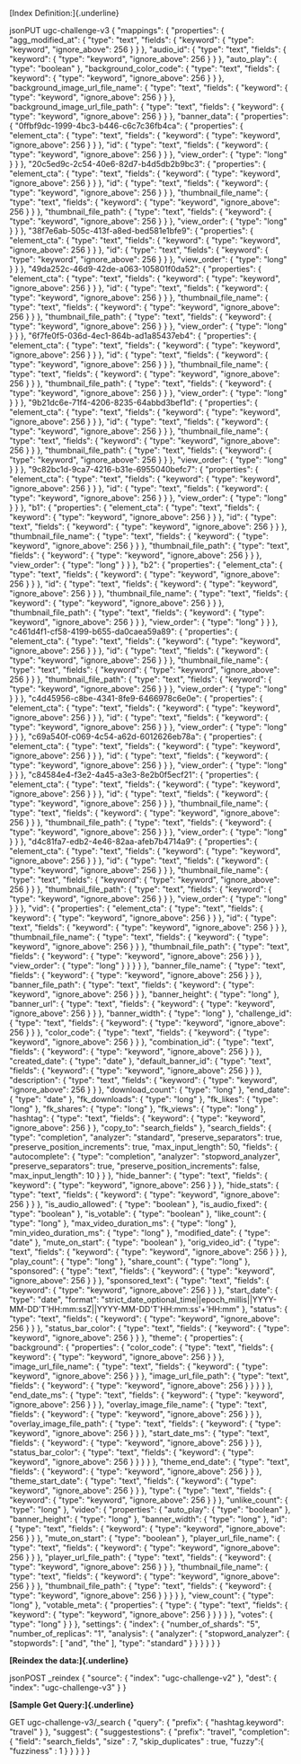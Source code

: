 [Index Definition:]{.underline}

jsonPUT ugc-challenge-v3 { \"mappings\": { \"properties\": {
\"agg_modified_at\": { \"type\": \"text\", \"fields\": { \"keyword\": {
\"type\": \"keyword\", \"ignore_above\": 256 } } }, \"audio_id\": {
\"type\": \"text\", \"fields\": { \"keyword\": { \"type\": \"keyword\",
\"ignore_above\": 256 } } }, \"auto_play\": { \"type\": \"boolean\" },
\"background_color_code\": { \"type\": \"text\", \"fields\": {
\"keyword\": { \"type\": \"keyword\", \"ignore_above\": 256 } } },
\"background_image_url_file_name\": { \"type\": \"text\", \"fields\": {
\"keyword\": { \"type\": \"keyword\", \"ignore_above\": 256 } } },
\"background_image_url_file_path\": { \"type\": \"text\", \"fields\": {
\"keyword\": { \"type\": \"keyword\", \"ignore_above\": 256 } } },
\"banner_data\": { \"properties\": {
\"0ffbf9dc-1999-4bc3-b446-c6c7c36fb4ca\": { \"properties\": {
\"element_cta\": { \"type\": \"text\", \"fields\": { \"keyword\": {
\"type\": \"keyword\", \"ignore_above\": 256 } } }, \"id\": { \"type\":
\"text\", \"fields\": { \"keyword\": { \"type\": \"keyword\",
\"ignore_above\": 256 } } }, \"view_order\": { \"type\": \"long\" } } },
\"20c5ed9c-2c54-40e6-82d7-b4d5db2b9bc3\": { \"properties\": {
\"element_cta\": { \"type\": \"text\", \"fields\": { \"keyword\": {
\"type\": \"keyword\", \"ignore_above\": 256 } } }, \"id\": { \"type\":
\"text\", \"fields\": { \"keyword\": { \"type\": \"keyword\",
\"ignore_above\": 256 } } }, \"thumbnail_file_name\": { \"type\":
\"text\", \"fields\": { \"keyword\": { \"type\": \"keyword\",
\"ignore_above\": 256 } } }, \"thumbnail_file_path\": { \"type\":
\"text\", \"fields\": { \"keyword\": { \"type\": \"keyword\",
\"ignore_above\": 256 } } }, \"view_order\": { \"type\": \"long\" } } },
\"38f7e6ab-505c-413f-a8ed-bed581e1bfe9\": { \"properties\": {
\"element_cta\": { \"type\": \"text\", \"fields\": { \"keyword\": {
\"type\": \"keyword\", \"ignore_above\": 256 } } }, \"id\": { \"type\":
\"text\", \"fields\": { \"keyword\": { \"type\": \"keyword\",
\"ignore_above\": 256 } } }, \"view_order\": { \"type\": \"long\" } } },
\"49da252c-46d9-42de-a063-105801f0da52\": { \"properties\": {
\"element_cta\": { \"type\": \"text\", \"fields\": { \"keyword\": {
\"type\": \"keyword\", \"ignore_above\": 256 } } }, \"id\": { \"type\":
\"text\", \"fields\": { \"keyword\": { \"type\": \"keyword\",
\"ignore_above\": 256 } } }, \"thumbnail_file_name\": { \"type\":
\"text\", \"fields\": { \"keyword\": { \"type\": \"keyword\",
\"ignore_above\": 256 } } }, \"thumbnail_file_path\": { \"type\":
\"text\", \"fields\": { \"keyword\": { \"type\": \"keyword\",
\"ignore_above\": 256 } } }, \"view_order\": { \"type\": \"long\" } } },
\"6f7fe0f5-036d-4ec1-864b-ad1a85437eb4\": { \"properties\": {
\"element_cta\": { \"type\": \"text\", \"fields\": { \"keyword\": {
\"type\": \"keyword\", \"ignore_above\": 256 } } }, \"id\": { \"type\":
\"text\", \"fields\": { \"keyword\": { \"type\": \"keyword\",
\"ignore_above\": 256 } } }, \"thumbnail_file_name\": { \"type\":
\"text\", \"fields\": { \"keyword\": { \"type\": \"keyword\",
\"ignore_above\": 256 } } }, \"thumbnail_file_path\": { \"type\":
\"text\", \"fields\": { \"keyword\": { \"type\": \"keyword\",
\"ignore_above\": 256 } } }, \"view_order\": { \"type\": \"long\" } } },
\"9b21dc6e-71f4-4206-8235-64abbd3bef1d\": { \"properties\": {
\"element_cta\": { \"type\": \"text\", \"fields\": { \"keyword\": {
\"type\": \"keyword\", \"ignore_above\": 256 } } }, \"id\": { \"type\":
\"text\", \"fields\": { \"keyword\": { \"type\": \"keyword\",
\"ignore_above\": 256 } } }, \"thumbnail_file_name\": { \"type\":
\"text\", \"fields\": { \"keyword\": { \"type\": \"keyword\",
\"ignore_above\": 256 } } }, \"thumbnail_file_path\": { \"type\":
\"text\", \"fields\": { \"keyword\": { \"type\": \"keyword\",
\"ignore_above\": 256 } } }, \"view_order\": { \"type\": \"long\" } } },
\"9c82bc1d-9ca7-4216-b31e-6955040befc7\": { \"properties\": {
\"element_cta\": { \"type\": \"text\", \"fields\": { \"keyword\": {
\"type\": \"keyword\", \"ignore_above\": 256 } } }, \"id\": { \"type\":
\"text\", \"fields\": { \"keyword\": { \"type\": \"keyword\",
\"ignore_above\": 256 } } }, \"view_order\": { \"type\": \"long\" } } },
\"b1\": { \"properties\": { \"element_cta\": { \"type\": \"text\",
\"fields\": { \"keyword\": { \"type\": \"keyword\", \"ignore_above\":
256 } } }, \"id\": { \"type\": \"text\", \"fields\": { \"keyword\": {
\"type\": \"keyword\", \"ignore_above\": 256 } } },
\"thumbnail_file_name\": { \"type\": \"text\", \"fields\": {
\"keyword\": { \"type\": \"keyword\", \"ignore_above\": 256 } } },
\"thumbnail_file_path\": { \"type\": \"text\", \"fields\": {
\"keyword\": { \"type\": \"keyword\", \"ignore_above\": 256 } } },
\"view_order\": { \"type\": \"long\" } } }, \"b2\": { \"properties\": {
\"element_cta\": { \"type\": \"text\", \"fields\": { \"keyword\": {
\"type\": \"keyword\", \"ignore_above\": 256 } } }, \"id\": { \"type\":
\"text\", \"fields\": { \"keyword\": { \"type\": \"keyword\",
\"ignore_above\": 256 } } }, \"thumbnail_file_name\": { \"type\":
\"text\", \"fields\": { \"keyword\": { \"type\": \"keyword\",
\"ignore_above\": 256 } } }, \"thumbnail_file_path\": { \"type\":
\"text\", \"fields\": { \"keyword\": { \"type\": \"keyword\",
\"ignore_above\": 256 } } }, \"view_order\": { \"type\": \"long\" } } },
\"c461d4f1-cf58-4199-b655-da0caea59a89\": { \"properties\": {
\"element_cta\": { \"type\": \"text\", \"fields\": { \"keyword\": {
\"type\": \"keyword\", \"ignore_above\": 256 } } }, \"id\": { \"type\":
\"text\", \"fields\": { \"keyword\": { \"type\": \"keyword\",
\"ignore_above\": 256 } } }, \"thumbnail_file_name\": { \"type\":
\"text\", \"fields\": { \"keyword\": { \"type\": \"keyword\",
\"ignore_above\": 256 } } }, \"thumbnail_file_path\": { \"type\":
\"text\", \"fields\": { \"keyword\": { \"type\": \"keyword\",
\"ignore_above\": 256 } } }, \"view_order\": { \"type\": \"long\" } } },
\"c4d45956-c8be-4341-8fe9-6466978c6e0e\": { \"properties\": {
\"element_cta\": { \"type\": \"text\", \"fields\": { \"keyword\": {
\"type\": \"keyword\", \"ignore_above\": 256 } } }, \"id\": { \"type\":
\"text\", \"fields\": { \"keyword\": { \"type\": \"keyword\",
\"ignore_above\": 256 } } }, \"view_order\": { \"type\": \"long\" } } },
\"c69a540f-c069-4c54-a62d-6012626eb78a\": { \"properties\": {
\"element_cta\": { \"type\": \"text\", \"fields\": { \"keyword\": {
\"type\": \"keyword\", \"ignore_above\": 256 } } }, \"id\": { \"type\":
\"text\", \"fields\": { \"keyword\": { \"type\": \"keyword\",
\"ignore_above\": 256 } } }, \"view_order\": { \"type\": \"long\" } } },
\"c84584e4-f3e2-4a45-a3e3-8e2b0f5ecf21\": { \"properties\": {
\"element_cta\": { \"type\": \"text\", \"fields\": { \"keyword\": {
\"type\": \"keyword\", \"ignore_above\": 256 } } }, \"id\": { \"type\":
\"text\", \"fields\": { \"keyword\": { \"type\": \"keyword\",
\"ignore_above\": 256 } } }, \"thumbnail_file_name\": { \"type\":
\"text\", \"fields\": { \"keyword\": { \"type\": \"keyword\",
\"ignore_above\": 256 } } }, \"thumbnail_file_path\": { \"type\":
\"text\", \"fields\": { \"keyword\": { \"type\": \"keyword\",
\"ignore_above\": 256 } } }, \"view_order\": { \"type\": \"long\" } } },
\"d4c81fa7-edb2-4e46-82aa-afeb7b4714a9\": { \"properties\": {
\"element_cta\": { \"type\": \"text\", \"fields\": { \"keyword\": {
\"type\": \"keyword\", \"ignore_above\": 256 } } }, \"id\": { \"type\":
\"text\", \"fields\": { \"keyword\": { \"type\": \"keyword\",
\"ignore_above\": 256 } } }, \"thumbnail_file_name\": { \"type\":
\"text\", \"fields\": { \"keyword\": { \"type\": \"keyword\",
\"ignore_above\": 256 } } }, \"thumbnail_file_path\": { \"type\":
\"text\", \"fields\": { \"keyword\": { \"type\": \"keyword\",
\"ignore_above\": 256 } } }, \"view_order\": { \"type\": \"long\" } } },
\"vid\": { \"properties\": { \"element_cta\": { \"type\": \"text\",
\"fields\": { \"keyword\": { \"type\": \"keyword\", \"ignore_above\":
256 } } }, \"id\": { \"type\": \"text\", \"fields\": { \"keyword\": {
\"type\": \"keyword\", \"ignore_above\": 256 } } },
\"thumbnail_file_name\": { \"type\": \"text\", \"fields\": {
\"keyword\": { \"type\": \"keyword\", \"ignore_above\": 256 } } },
\"thumbnail_file_path\": { \"type\": \"text\", \"fields\": {
\"keyword\": { \"type\": \"keyword\", \"ignore_above\": 256 } } },
\"view_order\": { \"type\": \"long\" } } } } }, \"banner_file_name\": {
\"type\": \"text\", \"fields\": { \"keyword\": { \"type\": \"keyword\",
\"ignore_above\": 256 } } }, \"banner_file_path\": { \"type\": \"text\",
\"fields\": { \"keyword\": { \"type\": \"keyword\", \"ignore_above\":
256 } } }, \"banner_height\": { \"type\": \"long\" }, \"banner_url\": {
\"type\": \"text\", \"fields\": { \"keyword\": { \"type\": \"keyword\",
\"ignore_above\": 256 } } }, \"banner_width\": { \"type\": \"long\" },
\"challenge_id\": { \"type\": \"text\", \"fields\": { \"keyword\": {
\"type\": \"keyword\", \"ignore_above\": 256 } } }, \"color_code\": {
\"type\": \"text\", \"fields\": { \"keyword\": { \"type\": \"keyword\",
\"ignore_above\": 256 } } }, \"combination_id\": { \"type\": \"text\",
\"fields\": { \"keyword\": { \"type\": \"keyword\", \"ignore_above\":
256 } } }, \"created_date\": { \"type\": \"date\" },
\"default_banner_id\": { \"type\": \"text\", \"fields\": { \"keyword\":
{ \"type\": \"keyword\", \"ignore_above\": 256 } } }, \"description\": {
\"type\": \"text\", \"fields\": { \"keyword\": { \"type\": \"keyword\",
\"ignore_above\": 256 } } }, \"download_count\": { \"type\": \"long\" },
\"end_date\": { \"type\": \"date\" }, \"fk_downloads\": { \"type\":
\"long\" }, \"fk_likes\": { \"type\": \"long\" }, \"fk_shares\": {
\"type\": \"long\" }, \"fk_views\": { \"type\": \"long\" }, \"hashtag\":
{ \"type\": \"text\", \"fields\": { \"keyword\": { \"type\":
\"keyword\", \"ignore_above\": 256 } }, \"copy_to\": \"search_fields\"
}, \"search_fields\": { \"type\": \"completion\", \"analyzer\":
\"standard\", \"preserve_separators\": true,
\"preserve_position_increments\": true, \"max_input_length\": 50,
\"fields\": { \"autocomplete\": { \"type\": \"completion\",
\"analyzer\": \"stopword_analyzer\", \"preserve_separators\": true,
\"preserve_position_increments\": false, \"max_input_length\": 10 } } },
\"hide_banner\": { \"type\": \"text\", \"fields\": { \"keyword\": {
\"type\": \"keyword\", \"ignore_above\": 256 } } }, \"hide_stats\": {
\"type\": \"text\", \"fields\": { \"keyword\": { \"type\": \"keyword\",
\"ignore_above\": 256 } } }, \"is_audio_allowed\": { \"type\":
\"boolean\" }, \"is_audio_fixed\": { \"type\": \"boolean\" },
\"is_votable\": { \"type\": \"boolean\" }, \"like_count\": { \"type\":
\"long\" }, \"max_video_duration_ms\": { \"type\": \"long\" },
\"min_video_duration_ms\": { \"type\": \"long\" }, \"modified_date\": {
\"type\": \"date\" }, \"mute_on_start\": { \"type\": \"boolean\" },
\"orig_video_id\": { \"type\": \"text\", \"fields\": { \"keyword\": {
\"type\": \"keyword\", \"ignore_above\": 256 } } }, \"play_count\": {
\"type\": \"long\" }, \"share_count\": { \"type\": \"long\" },
\"sponsored\": { \"type\": \"text\", \"fields\": { \"keyword\": {
\"type\": \"keyword\", \"ignore_above\": 256 } } }, \"sponsored_text\":
{ \"type\": \"text\", \"fields\": { \"keyword\": { \"type\":
\"keyword\", \"ignore_above\": 256 } } }, \"start_date\": { \"type\":
\"date\", \"format\":
\"strict_date_optional_time\|\|epoch_millis\|\|YYYY-MM-DD\'T\'HH:mm:ssZ\|\|YYYY-MM-DD\'T\'HH:mm:ss\'+\'HH:mm\"
}, \"status\": { \"type\": \"text\", \"fields\": { \"keyword\": {
\"type\": \"keyword\", \"ignore_above\": 256 } } },
\"status_bar_color\": { \"type\": \"text\", \"fields\": { \"keyword\": {
\"type\": \"keyword\", \"ignore_above\": 256 } } }, \"theme\": {
\"properties\": { \"background\": { \"properties\": { \"color_code\": {
\"type\": \"text\", \"fields\": { \"keyword\": { \"type\": \"keyword\",
\"ignore_above\": 256 } } }, \"image_url_file_name\": { \"type\":
\"text\", \"fields\": { \"keyword\": { \"type\": \"keyword\",
\"ignore_above\": 256 } } }, \"image_url_file_path\": { \"type\":
\"text\", \"fields\": { \"keyword\": { \"type\": \"keyword\",
\"ignore_above\": 256 } } } } }, \"end_date_ms\": { \"type\": \"text\",
\"fields\": { \"keyword\": { \"type\": \"keyword\", \"ignore_above\":
256 } } }, \"overlay_image_file_name\": { \"type\": \"text\",
\"fields\": { \"keyword\": { \"type\": \"keyword\", \"ignore_above\":
256 } } }, \"overlay_image_file_path\": { \"type\": \"text\",
\"fields\": { \"keyword\": { \"type\": \"keyword\", \"ignore_above\":
256 } } }, \"start_date_ms\": { \"type\": \"text\", \"fields\": {
\"keyword\": { \"type\": \"keyword\", \"ignore_above\": 256 } } },
\"status_bar_color\": { \"type\": \"text\", \"fields\": { \"keyword\": {
\"type\": \"keyword\", \"ignore_above\": 256 } } } } },
\"theme_end_date\": { \"type\": \"text\", \"fields\": { \"keyword\": {
\"type\": \"keyword\", \"ignore_above\": 256 } } },
\"theme_start_date\": { \"type\": \"text\", \"fields\": { \"keyword\": {
\"type\": \"keyword\", \"ignore_above\": 256 } } }, \"type\": {
\"type\": \"text\", \"fields\": { \"keyword\": { \"type\": \"keyword\",
\"ignore_above\": 256 } } }, \"unlike_count\": { \"type\": \"long\" },
\"video\": { \"properties\": { \"auto_play\": { \"type\": \"boolean\" },
\"banner_height\": { \"type\": \"long\" }, \"banner_width\": { \"type\":
\"long\" }, \"id\": { \"type\": \"text\", \"fields\": { \"keyword\": {
\"type\": \"keyword\", \"ignore_above\": 256 } } }, \"mute_on_start\": {
\"type\": \"boolean\" }, \"player_url_file_name\": { \"type\": \"text\",
\"fields\": { \"keyword\": { \"type\": \"keyword\", \"ignore_above\":
256 } } }, \"player_url_file_path\": { \"type\": \"text\", \"fields\": {
\"keyword\": { \"type\": \"keyword\", \"ignore_above\": 256 } } },
\"thumbnail_file_name\": { \"type\": \"text\", \"fields\": {
\"keyword\": { \"type\": \"keyword\", \"ignore_above\": 256 } } },
\"thumbnail_file_path\": { \"type\": \"text\", \"fields\": {
\"keyword\": { \"type\": \"keyword\", \"ignore_above\": 256 } } } } },
\"view_count\": { \"type\": \"long\" }, \"votable_meta\": {
\"properties\": { \"type\": { \"type\": \"text\", \"fields\": {
\"keyword\": { \"type\": \"keyword\", \"ignore_above\": 256 } } } } },
\"votes\": { \"type\": \"long\" } } }, \"settings\": { \"index\": {
\"number_of_shards\": \"5\", \"number_of_replicas\": \"1\",
\"analysis\": { \"analyzer\": { \"stopword_analyzer\": { \"stopwords\":
\[ \"and\", \"the\" \], \"type\": \"standard\" } } } } } }

**[Reindex the data:]{.underline}**

jsonPOST \_reindex { \"source\": { \"index\": \"ugc-challenge-v2\" },
\"dest\": { \"index\": \"ugc-challenge-v3\" } }

**[Sample Get Query:]{.underline}**

GET ugc-challenge-v3/\_search { \"query\": { \"prefix\": {
\"hashtag.keyword\": \"travel\" } }, \"suggest\": { \"suggestestions\":
{ \"prefix\": \"travel\", \"completion\": { \"field\":
\"search_fields\", \"size\" : 7, \"skip_duplicates\" : true, \"fuzzy\":{
\"fuzziness\" : 1 } } } } }
